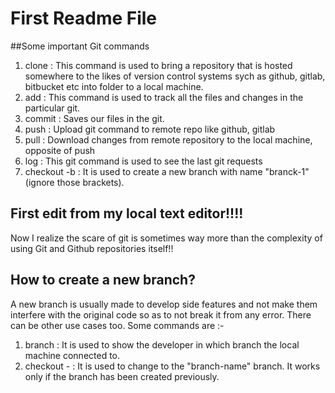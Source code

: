 # First Readme File 

  ##Some important Git commands 
1. clone : This command is used to bring a repository that is hosted somewhere to the likes of version control systems sych as github, gitlab, bitbucket etc into folder to a local machine.
2. add : This command is used to track all the files and changes in the particular git.
3. commit : Saves our files in the git.
4. push : Upload git command to remote repo like github, gitlab
5. pull : Download changes from remote repository to the local machine, opposite of push 
6. log : This git command is used to see the last git requests 
7. checkout -b <branch-1> : It is used to create a new branch with name "branck-1" (ignore those brackets). 

## First edit from my local text editor!!!! 
 Now I realize the scare of git is sometimes way more than the complexity of using Git and Github repositories itself!!

 ## How to create a new branch?
 A new branch is usually made to develop side features and not make them interfere with the original code so as to not break it from any error. There can be other use cases too. Some commands are :-
 
 1. branch : It is used to show the developer in which branch the local machine connected to.
 2. checkout - <branch-name> : It is used to change to the "branch-name" branch. It works only if the branch has been created previously.  
